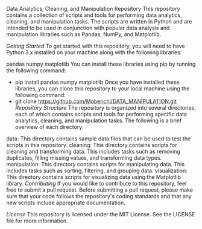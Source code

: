 Data Analytics, Cleaning, and Manipulation Repository
This repository contains a collection of scripts and tools for performing data analytics, cleaning, and manipulation tasks. The scripts are written in Python and are intended to be used in conjunction with popular data analysis and manipulation libraries such as Pandas, NumPy, and Matplotlib.

*Getting Started*
To get started with this repository, you will need to have Python 3.x installed on your machine along with the following libraries:

pandas
numpy
matplotlib
You can install these libraries using pip by running the following command:
- pip install pandas numpy matplotlib
Once you have installed these libraries, you can clone this repository to your local machine using the following command:
- git clone https://github.com/Mobenchi/DATA_MANIPULATION.git
*Repository Structure*
The repository is organized into several directories, each of which contains scripts and tools for performing specific data analytics, cleaning, and manipulation tasks. The following is a brief overview of each directory:

data: This directory contains sample data files that can be used to test the scripts in this repository.
cleaning: This directory contains scripts for cleaning and transforming data. This includes tasks such as removing duplicates, filling missing values, and transforming data types.
manipulation: This directory contains scripts for manipulating data. This includes tasks such as sorting, filtering, and grouping data.
visualization: This directory contains scripts for visualizing data using the Matplotlib library.
*Contributing*
If you would like to contribute to this repository, feel free to submit a pull request. Before submitting a pull request, please make sure that your code follows the repository's coding standards and that any new scripts include appropriate documentation.

*License*
This repository is licensed under the MIT License. See the LICENSE file for more information.
